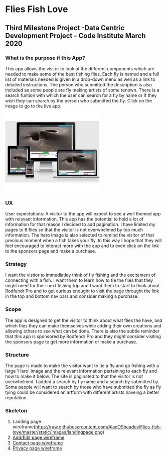 # Flies Fish Love
## Third Milestone Project -Data Centric Development Project - Code Institute March 2020
### What is the purpose if this App?
This app allows the visitor to look at the different components which are needed to make some of the best fishing flies.  Each fly is named and a full list of materials needed is given in a drop-down menu as well as a link to detailed instructions.  The person who submitted the description is also included as some people are fly making artists of some renown.  There is a search funtion with which the user can search for a fly by name or if they wish they can search by the person who submitted the fly. Click on the image to go to the live app.

[![Responsive Design](https://raw.githubusercontent.com/AlanOSheadev/Flies-fish-love/master/static/images/Iamresponsive.png "Responsive Design")](https://flies-fish-love.herokuapp.com/)

### UX
User expectations:
A visitor to the app will expect to see a well themed app with relevant information.  This app has the potential to hold a lot of information for that reason I decided to add pagination.  I have limited my pages to 8 flies so that the visitor is not overwhelmed by too much information.  The hero image is also selected to remind the visitor of that precious moment when a fish takes your fly.  In this way I hope that they will feel encouraged to interact more with the app and to even click on the link to the sponsors page and make a purchase.

### Strategy
I want the visitor to immediatley think of fly fishing and the excitement of connecting with a fish.  I want them to learn how to tie the flies that they might need for their next fishing trip and I want them to start to think about Rodfendr Pro and to get curious enought to visit the page throught the link in the top and bottom nav bars and consider making a purchase.

### Scope
The app is designed to get the visitor to think about what flies the have, and which flies they can make themselves while adding their own creations and allowing others to see what can be done.  There is also the subtle reminder that this app is sponsored by Rodfendr Pro and they might consider visiting the sponsors page to get more information or make a purchase.

### Structure
The page is made to make the visitor want to tie a fly and go fishing with a large 'Hero' image and the relevant information pertaining to each fly and how to make it below.  The site is paginated to that the visitor is not overwhelmed.  I added a search by fly name and a search by submitted by.  Some people will want to search by those who have submitted the fly as fly tying could be considered an artform with different artists haveing a better reputation.

### Skeleton
1. Landing page wireframe(https://raw.githubusercontent.com/AlanOSheadev/Flies-fish-love/master/static/images/landingpage.png)
2. [Add/Edit page wireframe](https://raw.githubusercontent.com/AlanOSheadev/Flies-fish-love/master/static/images/addeditpage.png)
3. [Contact page wireframe](https://raw.githubusercontent.com/AlanOSheadev/Flies-fish-love/master/static/images/contact.png)
4. [Privacy page wireframe](https://raw.githubusercontent.com/AlanOSheadev/Flies-fish-love/master/static/images/privacy.png)



